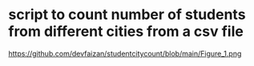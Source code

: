 # script to count number of students from different cities from a csv file 

https://github.com/devfaizan/studentcitycount/blob/main/Figure_1.png
